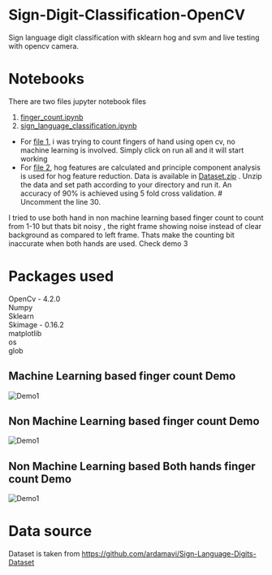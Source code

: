 # Sign-Digit-Classification-OpenCV
Sign language digit classification with sklearn hog and svm and live testing with opencv camera.


# Notebooks
There are two files jupyter notebook files
1. [finger_count.ipynb](finger_count.ipynb)
2. [sign_language_classification.ipynb](sign_language_classification.ipynb)

* For [file 1](finger_count.ipynb), i was trying to count fingers of hand using open cv, no machine learning is involved. Simply click on run all and it will start working
* For [file 2](sign_language_classification.ipynb), hog features are calculated and principle component analysis is used for hog feature
reduction. Data is available in [Dataset.zip](Dataset.zip) . Unzip the data and set path according to your directory and run it. 
An accuracy of 90% is achieved using 5 fold cross validation. # Uncomment the line 30.

I tried to use both hand in non machine learning based finger count to count from 1-10 but thats bit noisy , the right frame showing noise instead of clear background as compared to left frame. Thats make the counting bit inaccurate when both hands are used. Check demo 3


<!---![Demo](signs_testing_opencv.gif)--->
# Packages used
OpenCv - 4.2.0  
Numpy  
Sklearn  
Skimage - 0.16.2  
matplotlib  
os  
glob  

## Machine Learning based finger count  Demo
![Demo1](ml_final.gif)

## Non Machine Learning based finger count  Demo
![Demo1](cv_final.gif)

## Non Machine Learning based Both hands finger count  Demo
![Demo1](both_hands.gif)

# Data source
Dataset is taken from https://github.com/ardamavi/Sign-Language-Digits-Dataset  
